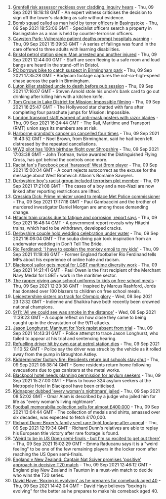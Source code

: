 1. [Grenfell risk assessor reckless over cladding, inquiry hears](https://www.bbc.co.uk/news/uk-58507434?at_medium=RSS&at_campaign=KARANGA) - Thu, 09 Sep 2021 18:16:18 GMT - An expert witness criticises the decision to sign off the tower's cladding as safe without evidence.
2. [Bomb squad called as man held by terror officers in Basingstoke](https://www.bbc.co.uk/news/uk-england-hampshire-58507423?at_medium=RSS&at_campaign=KARANGA) - Thu, 09 Sep 2021 18:53:06 GMT - Specialist officers search a property in Basingstoke as a man is held by counter-terrorism officers.
3. [Cawston Park: Vulnerable patient deaths prompt hospitals warning](https://www.bbc.co.uk/news/uk-england-norfolk-58466839?at_medium=RSS&at_campaign=KARANGA) - Thu, 09 Sep 2021 15:39:53 GMT - A series of failings was found in the care offered to three adults with learning disabilities.
4. [Bristol petrol station siege: Man arrested and another injured](https://www.bbc.co.uk/news/uk-england-bristol-58500077?at_medium=RSS&at_campaign=KARANGA) - Thu, 09 Sep 2021 12:44:00 GMT - Staff are seen fleeing to a safe room and loud bangs are heard in the stand-off in Bristol.
5. [PC borrows bike to catch suspect in Birmingham park](https://www.bbc.co.uk/news/uk-england-birmingham-58508557?at_medium=RSS&at_campaign=KARANGA) - Thu, 09 Sep 2021 17:35:28 GMT - Bodycam footage captures the not-so-high-speed chase across the park in Birmingham.
6. [Luton killer stabbed uncle to death before pub session](https://www.bbc.co.uk/news/uk-england-beds-bucks-herts-58504956?at_medium=RSS&at_campaign=KARANGA) - Thu, 09 Sep 2021 17:16:07 GMT - Steven Arnold stole his uncle's bank card to go out drinking after killing him with a kitchen knife.
7. [Tom Cruise in Lake District for Mission: Impossible filming](https://www.bbc.co.uk/news/uk-england-cumbria-58506553?at_medium=RSS&at_campaign=KARANGA) - Thu, 09 Sep 2021 16:25:47 GMT - The Hollywood star chatted with fans after completing four parachute jumps for Mission: Impossible.
8. [London transport staff warned of anti-mask posters with razor blades](https://www.bbc.co.uk/news/uk-england-london-58499899?at_medium=RSS&at_campaign=KARANGA) - Thu, 09 Sep 2021 16:24:44 GMT - The Rail, Maritime and Transport (RMT) union says its members are at risk.
9. [Harborne grandad's cancer op cancelled four times](https://www.bbc.co.uk/news/uk-england-birmingham-58503318?at_medium=RSS&at_campaign=KARANGA) - Thu, 09 Sep 2021 16:43:52 GMT - Noel Brown, from Birmingham, said he had been left distressed by the repeated cancellations.
10. [WW2 pilot has 100th birthday flight over Shropshire](https://www.bbc.co.uk/news/uk-england-shropshire-58506749?at_medium=RSS&at_campaign=KARANGA) - Thu, 09 Sep 2021 17:03:38 GMT - John Trotman, twice awarded the Distinguished Flying Cross, has got behind the controls once more.
11. [Racist fan's Facebook post 'harassed' West Brom player](https://www.bbc.co.uk/news/uk-england-birmingham-58503963?at_medium=RSS&at_campaign=KARANGA) - Thu, 09 Sep 2021 15:00:04 GMT - A court rejects autocorrect as the excuse for the message about West Bromwich Albion's Romaine Sawyers.
12. [Derbyshire boy's racist group included terrorism plot member](https://www.bbc.co.uk/news/uk-england-derbyshire-58504074?at_medium=RSS&at_campaign=KARANGA) - Thu, 09 Sep 2021 17:21:08 GMT - The cases of a boy and a neo-Nazi are now linked after reporting restrictions are lifted.
13. [Cressida Dick: Prime minister urged to replace Met Police commissioner](https://www.bbc.co.uk/news/uk-england-london-58490698?at_medium=RSS&at_campaign=KARANGA) - Thu, 09 Sep 2021 17:17:18 GMT - Paul Gambaccini and the brother of murdered investigator Daniel Morgan are among those demanding change.
14. [Hitachi train cracks due to fatigue and corrosion, report says](https://www.bbc.co.uk/news/uk-england-58494275?at_medium=RSS&at_campaign=KARANGA) - Thu, 09 Sep 2021 16:48:14 GMT - A government report reveals why Hitachi trains, which had to be withdrawn, developed cracks.
15. [Derbyshire couple hold wedding celebration under water](https://www.bbc.co.uk/news/uk-england-derbyshire-58503034?at_medium=RSS&at_campaign=KARANGA) - Thu, 09 Sep 2021 16:06:04 GMT - The scuba diving pair took inspiration from an underwater wedding in Don't Tell The Bride.
16. [Rio Ferdinand: 'I have to explain the monkey emoji to my kids'](https://www.bbc.co.uk/news/uk-58503093?at_medium=RSS&at_campaign=KARANGA) - Thu, 09 Sep 2021 11:19:46 GMT - Former England footballer Rio Ferdinand tells MPs about his experience of online hate and racism.
17. [Blackpool sailor gets medal for LGBT maritime diversity work](https://www.bbc.co.uk/news/uk-england-lancashire-58502042?at_medium=RSS&at_campaign=KARANGA) - Thu, 09 Sep 2021 14:21:41 GMT - Paul Owen is the first recipient of the Merchant Navy Medal for LGBT+ work in the maritime sector.
18. [The rapper giving away school uniforms to kids on free school meals](https://www.bbc.co.uk/news/uk-england-london-58494041?at_medium=RSS&at_campaign=KARANGA) - Thu, 09 Sep 2021 12:23:38 GMT - Inspired by Marcus Rashford, Jords has donated over 100 blazers to children on free school meals.
19. [Leicestershire sisters on track for Olympic glory](https://www.bbc.co.uk/news/uk-england-leicestershire-58270963?at_medium=RSS&at_campaign=KARANGA) - Wed, 08 Sep 2021 23:12:32 GMT - Indienne and Shaikira have both recently been crowned national champions.
20. [9/11: 'All we could see was smoke in the distance'](https://www.bbc.co.uk/news/uk-england-birmingham-58486093?at_medium=RSS&at_campaign=KARANGA) - Wed, 08 Sep 2021 11:39:23 GMT - A couple reflect on how close they came to being caught up in the devastation of the 9/11 attacks.
21. [Jason Longhurst: Manhunt for York rapist absent from trial](https://www.bbc.co.uk/news/uk-england-york-north-yorkshire-58505406?at_medium=RSS&at_campaign=KARANGA) - Thu, 09 Sep 2021 14:43:31 GMT - Police attempt to trace Jason Longhurst, who failed to appear at his trial and sentencing hearing.
22. [Refuelling driver hit by own car at petrol station dies](https://www.bbc.co.uk/news/uk-england-leicestershire-58492104?at_medium=RSS&at_campaign=KARANGA) - Thu, 09 Sep 2021 11:10:52 GMT - Police say the driver was struck by the vehicle as it rolled away from the pump in Broughton Astley.
23. [Kidderminster factory fire: Residents return but schools stay shut](https://www.bbc.co.uk/news/uk-england-hereford-worcester-58497931?at_medium=RSS&at_campaign=KARANGA) - Thu, 09 Sep 2021 08:38:14 GMT - Some residents return home following evacuations due to gas canisters at the metal works.
24. [Blackpool hotel needs planning permission for asylum seekers](https://www.bbc.co.uk/news/uk-england-lancashire-58502599?at_medium=RSS&at_campaign=KARANGA) - Thu, 09 Sep 2021 15:27:00 GMT - Plans to house 324 asylum seekers at the Metropole Hotel in Blackpool have been criticised.
25. [Kidnapper dubbed 'every woman's nightmare' jailed](https://www.bbc.co.uk/news/uk-england-manchester-58498126?at_medium=RSS&at_campaign=KARANGA) - Thu, 09 Sep 2021 08:52:02 GMT - Omar Alam is described by a judge who jailed him for life as "every woman's living nightmare".
26. [Football memorabilia collection sells for almost £400,000](https://www.bbc.co.uk/news/uk-england-berkshire-58488577?at_medium=RSS&at_campaign=KARANGA) - Thu, 09 Sep 2021 13:04:44 GMT - The collection of medals and shirts, amassed over six decades, was expected to fetch £170,000.
27. [Richard Dunn: Boxer's family sent rare fight footage after appeal](https://www.bbc.co.uk/news/uk-england-york-north-yorkshire-58501497?at_medium=RSS&at_campaign=KARANGA) - Thu, 09 Sep 2021 12:19:34 GMT - Richard Dunn's relatives are able to replay his European title victory after rare footage is found.
28. ['Weird to be in US Open semi-finals - but I'm so excited to get out there'](https://www.bbc.co.uk/sport/tennis/58496167?at_medium=RSS&at_campaign=KARANGA) - Thu, 09 Sep 2021 15:02:29 GMT - Emma Raducanu says it is a "weird feeling" to be one of the few remaining players in the locker room after reaching the US Open semi-finals.
29. [England v New Zealand: Captain Nat Sciver promises 'positive' approach in decisive T20 match](https://www.bbc.co.uk/sport/cricket/58504043?at_medium=RSS&at_campaign=KARANGA) - Thu, 09 Sep 2021 12:46:12 GMT - England play New Zealand in Taunton in a must-win match to decide who wins the T20 series.
30. [David Haye: 'Boxing is evolving' as he prepares for comeback aged 40](https://www.bbc.co.uk/sport/boxing/58478985?at_medium=RSS&at_campaign=KARANGA) - Thu, 09 Sep 2021 14:42:04 GMT - David Haye believes "boxing is evolving" for the better as he prepares to make his comeback aged 40.
